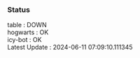 ### Status


table : DOWN  
hogwarts : OK  
icy-bot : OK  
Latest Update : 2024-06-11 07:09:10.111345
